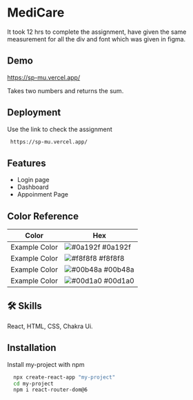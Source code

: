 
# MediCare

It took 12 hrs to complete the assignment, have given the same measurement for all the div and font which was given in figma.



## Demo

https://sp-mu.vercel.app/



Takes two numbers and returns the sum.


## Deployment

Use the link to check the assignment

```bash
 https://sp-mu.vercel.app/
```







## Features

- Login page
- Dashboard
- Appoinment Page

## Color Reference

| Color             | Hex                                                                |
| ----------------- | ------------------------------------------------------------------ |
| Example Color | ![#0a192f](https://via.placeholder.com/10/0a192f?text=+) #0a192f |
| Example Color | ![#f8f8f8](https://via.placeholder.com/10/f8f8f8?text=+) #f8f8f8 |
| Example Color | ![#00b48a](https://via.placeholder.com/10/00b48a?text=+) #00b48a |
| Example Color | ![#00d1a0](https://via.placeholder.com/10/00b48a?text=+) #00d1a0 |



## 🛠 Skills
React, HTML, CSS, Chakra Ui.


## Installation

Install my-project with npm

```bash
  npx create-react-app "my-project"
  cd my-project
  npm i react-router-dom@6

  
```
    



